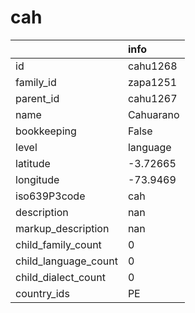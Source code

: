 # cah
|                      | info      |
|:---------------------|:----------|
| id                   | cahu1268  |
| family_id            | zapa1251  |
| parent_id            | cahu1267  |
| name                 | Cahuarano |
| bookkeeping          | False     |
| level                | language  |
| latitude             | -3.72665  |
| longitude            | -73.9469  |
| iso639P3code         | cah       |
| description          | nan       |
| markup_description   | nan       |
| child_family_count   | 0         |
| child_language_count | 0         |
| child_dialect_count  | 0         |
| country_ids          | PE        |